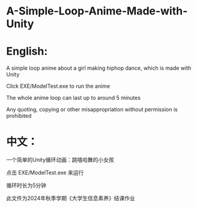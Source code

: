 # A-Simple-Loop-Anime-Made-with-Unity

# English:
A simple loop anime about a girl making hiphop dance, which is made with Unity  

Click EXE/ModelTest.exe to run the anime  

The whole anime loop can last up to around 5 minutes  

Any quoting, copying or other misappropriation without permission is prohibited  


# 中文：
一个简单的Unity循环动画：跳嘻哈舞的小女孩  

点击 EXE/ModelTest.exe 来运行  

循环时长为5分钟  

此文件为2024年秋季学期《大学生信息素养》结课作业  

